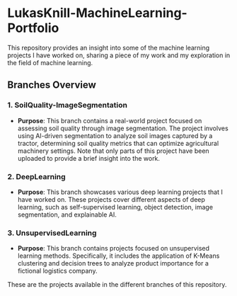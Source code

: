 # LukasKnill-MachineLearning-Portfolio

This repository provides an insight into some of the machine learning projects I have worked on, sharing a piece of my work and my exploration in the field of machine learning.

## Branches Overview

### 1. **SoilQuality-ImageSegmentation**
   - **Purpose**: This branch contains a real-world project focused on assessing soil quality through image segmentation. The project involves using AI-driven segmentation to analyze soil images captured by a tractor, determining soil quality metrics that can optimize agricultural machinery settings. Note that only parts of this project have been uploaded to provide a brief insight into the work.

### 2. **DeepLearning**
   - **Purpose**: This branch showcases various deep learning projects that I have worked on. These projects cover different aspects of deep learning, such as self-supervised learning, object detection, image segmentation, and explainable AI.

### 3. **UnsupervisedLearning**
   - **Purpose**: This branch contains projects focused on unsupervised learning methods. Specifically, it includes the application of K-Means clustering and decision trees to analyze product importance for a fictional logistics company.

These are the projects available in the different branches of this repository.
